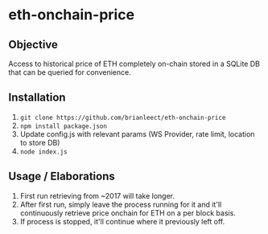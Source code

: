 # eth-onchain-price

## Objective
Access to historical price of ETH completely on-chain stored in a SQLite DB that can be queried for convenience.

## Installation
1. ``git clone https://github.com/brianleect/eth-onchain-price``
2. ``npm install package.json``
3. Update config.js with relevant params (WS Provider, rate limit, location to store DB)
4. ``node index.js``

## Usage / Elaborations
1. First run retrieving from ~2017 will take longer.
2. After first run, simply leave the process running for it and it'll continuously retrieve price onchain for ETH on a per block basis.
3. If process is stopped, it'll continue where it previously left off.

